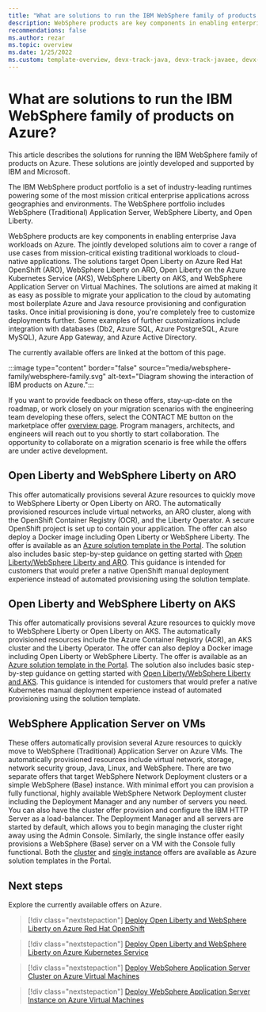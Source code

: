 ```yaml
---
title: "What are solutions to run the IBM WebSphere family of products on Azure"
description: WebSphere products are key components in enabling enterprise Java workloads on Azure. IBM and Microsoft are collaborating on a complete set of jointly developed and supported solutions for the product family.
recommendations: false
ms.author: rezar
ms.topic: overview
ms.date: 1/25/2022
ms.custom: template-overview, devx-track-java, devx-track-javaee, devx-track-javaee-was
---
```


# What are solutions to run the IBM WebSphere family of products on Azure?

This article describes the solutions for running the IBM WebSphere family of products on Azure. These solutions are jointly developed and supported by IBM and Microsoft.

The IBM WebSphere product portfolio is a set of industry-leading runtimes powering some of the most mission critical enterprise applications across geographies and environments. The WebSphere portfolio includes WebSphere (Traditional) Application Server, WebSphere Liberty, and Open Liberty.

WebSphere products are key components in enabling enterprise Java workloads on Azure. The jointly developed solutions aim to cover a range of use cases from mission-critical existing traditional workloads to cloud-native applications. The solutions target Open Liberty on Azure Red Hat OpenShift (ARO), WebSphere Liberty on ARO, Open Liberty on the Azure Kubernetes Service (AKS), WebSphere Liberty on AKS, and WebSphere Application Server on Virtual Machines. The solutions are aimed at making it as easy as possible to migrate your application to the cloud by automating most boilerplate Azure and Java resource provisioning and configuration tasks. Once initial provisioning is done, you're completely free to customize deployments further. Some examples of further customizations include integration with databases (Db2, Azure SQL, Azure PostgreSQL, Azure MySQL), Azure App Gateway, and Azure Active Directory.

The currently available offers are linked at the bottom of this page.

:::image type="content" border="false" source="media/websphere-family/websphere-family.svg" alt-text="Diagram showing the interaction of IBM products on Azure.":::

If you want to provide feedback on these offers, stay-up-date on the roadmap, or work closely on your migration scenarios with the engineering team developing these offers, select the CONTACT ME button on the marketplace offer [overview page](https://azuremarketplace.microsoft.com/marketplace/apps/ibm-usa-ny-armonk-hq-6275750-ibmcloud-aiops.2021-02-17_websphere_offerings_contact_me?tab=Overview). Program managers, architects, and engineers will reach out to you shortly to start collaboration. The opportunity to collaborate on a migration scenario is free while the offers are under active development.

## Open Liberty and WebSphere Liberty on ARO

This offer automatically provisions several Azure resources to quickly move to WebSphere Liberty or Open Liberty on ARO. The automatically provisioned resources include virtual networks, an ARO cluster, along with the OpenShift Container Registry (OCR), and the Liberty Operator. A secure OpenShift project is set up to contain your application. The offer can also deploy a Docker image including Open Liberty or WebSphere Liberty. The offer is available as an [Azure solution template in the Portal](https://portal.azure.com/#create/ibm-usa-ny-armonk-hq-6275750-ibmcloud-aiops.20210823-liberty-aroliberty-aro). The solution also includes basic step-by-step guidance on getting started with [Open Liberty/WebSphere Liberty and ARO](/azure/openshift/howto-deploy-java-liberty-app). This guidance is intended for customers that would prefer a native OpenShift manual deployment experience instead of automated provisioning using the solution template.

## Open Liberty and WebSphere Liberty on AKS

This offer automatically provisions several Azure resources to quickly move to WebSphere Liberty or Open Liberty on AKS. The automatically provisioned resources include the Azure Container Registry (ACR), an AKS cluster and the Liberty Operator. The offer can also deploy a Docker image including Open Liberty or WebSphere Liberty. The offer is available as an [Azure solution template in the Portal](https://portal.azure.com/#create/ibm-usa-ny-armonk-hq-6275750-ibmcloud-aiops.20210924-liberty-aksliberty-aks). The solution also includes basic step-by-step guidance on getting started with [Open Liberty/WebSphere Liberty and AKS](/azure/aks/howto-deploy-java-liberty-app). This guidance is intended for customers that would prefer a native Kubernetes manual deployment experience instead of automated provisioning using the solution template.

## WebSphere Application Server on VMs

These offers automatically provision several Azure resources to quickly move to WebSphere (Traditional) Application Server on Azure VMs. The automatically provisioned resources include virtual network, storage, network security group, Java, Linux, and WebSphere. There are two separate offers that target WebSphere Network Deployment clusters or a simple WebSphere (Base) instance. With minimal effort you can provision a fully functional, highly available WebSphere Network Deployment cluster including the Deployment Manager and any number of servers you need. You can also have the cluster offer provision and configure the IBM HTTP Server as a load-balancer. The Deployment Manager and all servers are started by default, which allows you to begin managing the cluster right away using the Admin Console. Similarly, the single instance offer easily provisions a WebSphere (Base) server on a VM with the Console fully functional. Both the [cluster](https://portal.azure.com/#create/ibm-usa-ny-armonk-hq-6275750-ibmcloud-aiops.2021-04-08-twas-clustercluster) and [single instance](https://ms.portal.azure.com/#create/ibm-usa-ny-armonk-hq-6275750-ibmcloud-aiops.2022-01-07-twas-base-single-server2022-01-07-twas-base-single-server) offers are available as Azure solution templates in the Portal.

## Next steps

Explore the currently available offers on Azure.

> [!div class="nextstepaction"]
> [Deploy Open Liberty and WebSphere Liberty on Azure Red Hat OpenShift](https://portal.azure.com/#create/ibm-usa-ny-armonk-hq-6275750-ibmcloud-aiops.20210823-liberty-aroliberty-aro)

> [!div class="nextstepaction"]
> [Deploy Open Liberty and WebSphere Liberty on Azure Kubernetes Service](https://portal.azure.com/#create/ibm-usa-ny-armonk-hq-6275750-ibmcloud-aiops.20210924-liberty-aksliberty-aks)

> [!div class="nextstepaction"]
> [Deploy WebSphere Application Server Cluster on Azure Virtual Machines](https://portal.azure.com/#create/ibm-usa-ny-armonk-hq-6275750-ibmcloud-aiops.2021-04-08-twas-clustercluster)

> [!div class="nextstepaction"]
> [Deploy WebSphere Application Server Instance on Azure Virtual Machines](https://ms.portal.azure.com/#create/ibm-usa-ny-armonk-hq-6275750-ibmcloud-aiops.2022-01-07-twas-base-single-server2022-01-07-twas-base-single-server)

